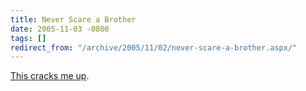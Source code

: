```yaml
---
title: Never Scare a Brother
date: 2005-11-03 -0800
tags: []
redirect_from: "/archive/2005/11/02/never-scare-a-brother.aspx/"
---
```


[This cracks me up](http://media.putfile.com/Never-Scare-a-Brother).

